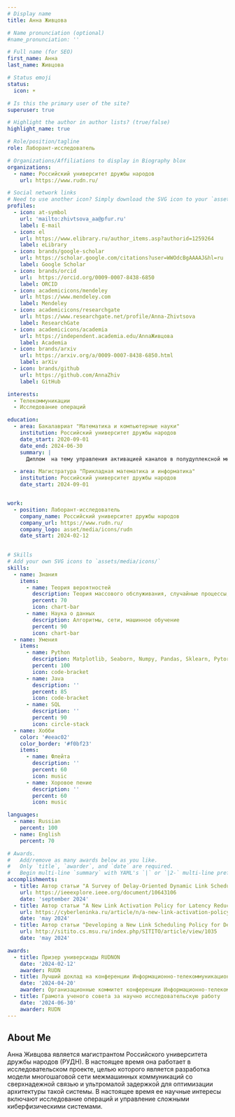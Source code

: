 ```yaml
---
# Display name
title: Анна Живцова

# Name pronunciation (optional)
#name_pronunciation: '' 

# Full name (for SEO)
first_name: Анна
last_name: Живцова

# Status emoji
status:
  icon: ☀️

# Is this the primary user of the site?
superuser: true

# Highlight the author in author lists? (true/false)
highlight_name: true

# Role/position/tagline
role: Лаборант-исследователь

# Organizations/Affiliations to display in Biography blox
organizations:
  - name: Российский университет дружбы народов
    url: https://www.rudn.ru/

# Social network links
# Need to use another icon? Simply download the SVG icon to your `assets/media/icons/` folder.
profiles:
  - icon: at-symbol
    url: 'mailto:zhivtsova_aa@pfur.ru'
    label: E-mail
  - icon: el
    url: https://www.elibrary.ru/author_items.asp?authorid=1259264
    label: eLibrary
  - icon: brands/google-scholar
    url: https://scholar.google.com/citations?user=WWOdcBgAAAAJ&hl=ru
    label: Google Scholar
  - icon: brands/orcid
    url:  https://orcid.org/0009-0007-8438-6850
    label: ORCID
  - icon: academicicons/mendeley
    url: https://www.mendeley.com
    label: Mendeley
  - icon: academicicons/researchgate
    url: https://www.researchgate.net/profile/Anna-Zhivtsova 
    label: ResearchGate
  - icon: academicicons/academia
    url: https://independent.academia.edu/AnnaЖивцова
    label: Academia
  - icon: brands/arxiv
    url: https://arxiv.org/a/0009-0007-8438-6850.html
    label: arXiv
  - icon: brands/github
    url: https://github.com/AnnaZhiv
    label: GitHub

interests:
  - Телекоммуникации
  - Исследование операций

education:
  - area: Бакалавриат "Математика и компьютерные науки"
    institution: Российский университет дружбы народов
    date_start: 2020-09-01
    date_end: 2024-06-30
    summary: |
      Диплом  на тему управления активацией каналов в полудуплексной многошаговой сети интегрированного доступа и транзита (Integrated Access and Backhaul)

  - area: Mагистратура "Прикладная математика и информатика"
    institution: Российский университет дружбы народов
    date_start: 2024-09-01


work:
  - position: Лаборант-исследователь
    company_name: Российский университет дружбы народов
    company_url: https://www.rudn.ru/
    company_logo: asset/media/icons/rudn
    date_start: 2024-02-12

  
# Skills
# Add your own SVG icons to `assets/media/icons/`
skills:
  - name: Знания
    items:
      - name: Теория вероятностей
        description: Теория массового обслуживания, случайные процессы,статистика 
        percent: 70
        icon: chart-bar
      - name: Наука о данных
        description: Алгоритмы, сети, машинное обучение
        percent: 90
        icon: chart-bar
  - name: Умения
    items:
      - name: Python
        description: Matplotlib, Seaborn, Numpy, Pandas, Sklearn, Pytorch
        percent: 100
        icon: code-bracket
      - name: Java
        description: ''
        percent: 85
        icon: code-bracket
      - name: SQL
        description: ''
        percent: 90
        icon: circle-stack
  - name: Хобби
    color: '#eeac02'
    color_border: '#f0bf23'
    items:
      - name: Флейта
        description: ''
        percent: 60
        icon: music
      - name: Хоровое пение
        description: ''
        percent: 60
        icon: music

languages:
  - name: Russian
    percent: 100
  - name: English
    percent: 70

# Awards.
#   Add/remove as many awards below as you like.
#   Only `title`, `awarder`, and `date` are required.
#   Begin multi-line `summary` with YAML's `|` or `|2-` multi-line prefix and indent 2 spaces below.
accomplishments:
  - title: Автор статьи "A Survey of Delay-Oriented Dynamic Link Scheduling Policies for 5G/6G Integrated Access and Backhaul Systems"
    url: https://ieeexplore.ieee.org/document/10643106
    date: 'september 2024'
  - title: Автор статьи "A New Link Activation Policy for Latency Reduction in 5G Integrated Access and Backhaul Systems"
    url: https://cyberleninka.ru/article/n/a-new-link-activation-policy-for-latency-reduction-in-5g-integrated-access-and-backhaul-systems
    date: 'may 2024'
  - title: Автор статьи "Developing a New Link Scheduling Policy for Delay Reduction in 5G Integrated Access and Backhaul Systems"
    url: http://sitito.cs.msu.ru/index.php/SITITO/article/view/1035
    date: 'may 2024'

awards:
  - title: Призер универсиады RUDNON
    date: '2024-02-12'
    awarder: RUDN
  - title: Лучший доклад на конференции Информационно-телекоммуникационные технологии и  математическое моделирование в высокопрооизводительных системах (ITTMM) 2024 
    date: '2024-04-20'
    awarder: Организационные коммитет конференции Информационно-телекоммуникационные технологии и  математическое моделирование в высокопрооизводительных системах (ITTMM)
  - title: Грамота ученого совета за научно исследовательскую работу 
    date: '2024-06-30'
    awarder: RUDN
---
```


## About Me

Анна Живцова является магистрантом Российского университета дружбы народов (РУДН). В настоящее время она работает в исследовательском проекте, целью которого является разработка модели многошаговой сети межмашинных коммуникаций со сверхнадежной связью и ультромалой задержкой для оптимизации архитектуры такой системы. В настоящее время ее научные интересы включают исследование операций и управление сложными киберфизическими системами.